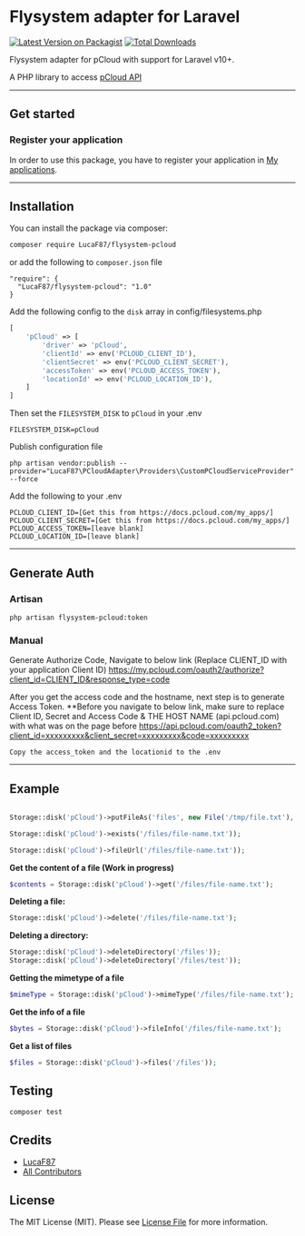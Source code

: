 # Flysystem adapter for Laravel

[![Latest Version on Packagist](https://img.shields.io/packagist/v/LucaF87/flysystem-pcloud.svg?style=flat-square)](https://packagist.org/packages/LucaF87/flysystem-pcloud)
[![Total Downloads](https://img.shields.io/packagist/dt/LucaF87/flysystem-pcloud.svg?style=flat-square)](https://packagist.org/packages/LucaF87/flysystem-pcloud)

Flysystem adapter for pCloud with support for Laravel v10+.

A PHP library to access [pCloud API](https://docs.pcloud.com/)

---

## Get started

### Register your application

In order to use this package, you have to register your application in [My applications](https://docs.pcloud.com).

---

## Installation

You can install the package via composer:

```bash
composer require LucaF87/flysystem-pcloud
```

or add the following to `composer.json` file

~~~~
"require": {
  "LucaF87/flysystem-pcloud": "1.0"
}
~~~~

Add the following config to the `disk` array in config/filesystems.php

```php
[
    'pCloud' => [
        'driver' => 'pCloud',
        'clientId' => env('PCLOUD_CLIENT_ID'),
        'clientSecret' => env('PCLOUD_CLIENT_SECRET'),
        'accessToken' => env('PCLOUD_ACCESS_TOKEN'),
        'locationId' => env('PCLOUD_LOCATION_ID'),
    ]
]
```

Then set the `FILESYSTEM_DISK` to `pCloud` in your .env

```env
FILESYSTEM_DISK=pCloud
```

Publish configuration file
```
php artisan vendor:publish --provider="LucaF87\PCloudAdapter\Providers\CustomPCloudServiceProvider" --force
```

Add the following to your .env
```
PCLOUD_CLIENT_ID=[Get this from https://docs.pcloud.com/my_apps/]
PCLOUD_CLIENT_SECRET=[Get this from https://docs.pcloud.com/my_apps/]
PCLOUD_ACCESS_TOKEN=[leave blank]
PCLOUD_LOCATION_ID=[leave blank]
```

---

## Generate Auth

### Artisan 
```php artisan flysystem-pcloud:token```

### Manual
Generate Authorize Code, Navigate to below link (Replace CLIENT_ID with your application Client ID)
https://my.pcloud.com/oauth2/authorize?client_id=CLIENT_ID&response_type=code

After you get the access code and the hostname, next step is to generate Access Token.
**Before you navigate to below link, make sure to replace Client ID, Secret and Access Code & THE HOST NAME (api.pcloud.com) with what was on the page before
https://api.pcloud.com/oauth2_token?client_id=xxxxxxxxx&client_secret=xxxxxxxxx&code=xxxxxxxxx

``` 
Copy the access_token and the locationid to the .env 
```

---

## Example
```php

Storage::disk('pCloud')->putFileAs('files', new File('/tmp/file.txt'), 'file-name.txt');

Storage::disk('pCloud')->exists('/files/file-name.txt'));

Storage::disk('pCloud')->fileUrl('/files/file-name.txt'));

```

**Get the content of a file (Work in progress)**
```php
$contents = Storage::disk('pCloud')->get('/files/file-name.txt');
```

**Deleting a file:**
```php
Storage::disk('pCloud')->delete('/files/file-name.txt');
```
**Deleting a directory:**
```php
Storage::disk('pCloud')->deleteDirectory('/files'));
Storage::disk('pCloud')->deleteDirectory('/files/test'));
```

**Getting the mimetype of a file**
```php
$mimeType = Storage::disk('pCloud')->mimeType('/files/file-name.txt');
```

**Get the info of a file**
```php
$bytes = Storage::disk('pCloud')->fileInfo('/files/file-name.txt');
```

**Get a list of files**
```php
$files = Storage::disk('pCloud')->files('/files'));
```

## Testing

```bash
composer test
```

## Credits

- [LucaF87](https://github.com/LucaF87)
- [All Contributors](../../contributors)

## License

The MIT License (MIT). Please see [License File](LICENSE.md) for more information.
